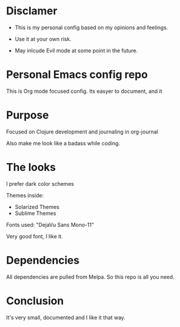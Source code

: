 # Disclamer

+ This is my personal config based on my opinions and feelings.

+ Use it at your own risk.

+ May inlcude Evil mode at some point in the future.

# Personal Emacs config repo

This is Org mode focused config.
Its easyer to document, and it

# Purpose

Focused on Clojure development and journaling in org-journal

Also make me look like a badass while coding.


# The looks

I prefer dark color schemes 

Themes inside:

+ Solarized Themes
+ Sublime Themes

Fonts used: "DejaVu Sans Mono-11"

Very good font, I like it.

# Dependencies

All dependencies are pulled from Melpa. So this repo is all you need.

# Conclusion

It's very small, documented and I like it that way.


